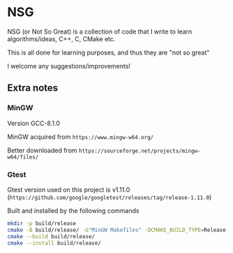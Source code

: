 # NSG

NSG (or Not So Great) is a collection of code that I write to learn algorithms/ideas, C++, C, CMake etc.

This is all done for learning purposes, and thus they are "not so great"

I welcome any suggestions/improvements!


## Extra notes

### MinGW

Version GCC-8.1.0

MinGW acquired from `https://www.mingw-w64.org/`

Better downloaded from `https://sourceforge.net/projects/mingw-w64/files/`

### Gtest
Gtest version used on this project is v1.11.0 (`https://github.com/google/googletest/releases/tag/release-1.11.0`)

Built and installed by the following commands
```bash
mkdir -p build/release
cmake -B build/release/ -G"MinGW Makefiles" -DCMAKE_BUILD_TYPE=Release
cmake --build build/release/
cmake --install build/release/
```


